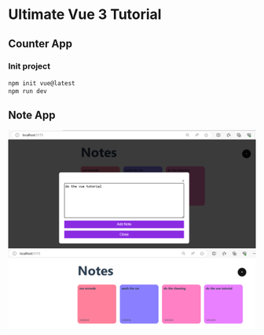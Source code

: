 # Ultimate Vue 3 Tutorial


## Counter App

### Init project
```
npm init vue@latest
npm run dev
```


## Note App

<img src="/pictures/note.png" title="note app"  width="900">
<img src="/pictures/note1.png" title="note app"  width="900">